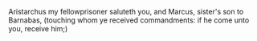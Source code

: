 Aristarchus my fellowprisoner saluteth you, and Marcus, sister's son to Barnabas, (touching whom ye received commandments: if he come unto you, receive him;)
